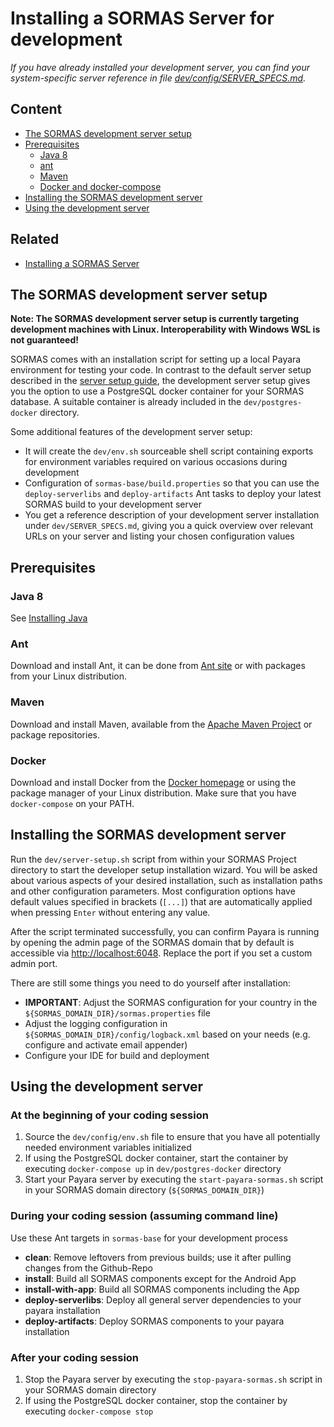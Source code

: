 

# Installing a SORMAS Server for development

*If you have already installed your development server, you can find your system-specific server reference in file [dev/config/SERVER_SPECS.md](dev/config/SERVER_SPECS.md).*

## Content
* [The SORMAS development server setup](#the-sormas-development-server-setup)
* [Prerequisites](#prerequisites)
  * [Java 8](#java-8)
  * [ant](#ant)
  * [Maven](#maven)
  * [Docker and docker-compose](#docker)
* [Installing the SORMAS development server](#sormas-server)
* [Using the development server](#using-the-development-server)

## Related
* [Installing a SORMAS Server](SERVER_SETUP.md)

## The SORMAS development server setup
**Note: The SORMAS development server setup is currently targeting development machines with Linux. Interoperability with Windows WSL is not
 guaranteed!**

SORMAS comes with an installation script for setting up a local Payara environment for testing your code. In contrast to the default server
 setup described in the [server setup guide](SERVER_SETUP.md), the development server setup gives you the option to use a PostgreSQL docker
  container for your SORMAS database. A suitable container is already included in the `dev/postgres-docker` directory.
  
Some additional features of the development server setup:
* It will create the `dev/env.sh` sourceable shell script containing exports for environment variables required on various occasions during
 development
* Configuration of `sormas-base/build.properties` so that you can use the `deploy-serverlibs` and `deploy-artifacts` Ant tasks to deploy your
 latest SORMAS build to your development server
* You get a reference description of your development server installation under `dev/SERVER_SPECS.md`, giving you a quick overview over
 relevant URLs on your server and listing your chosen configuration values

## Prerequisites

### Java 8

See [Installing Java](SERVER_SETUP.md#java-8)

### Ant

Download and install Ant, it can be done from [Ant site](https://ant.apache.org/bindownload.cgi) or with packages from your Linux distribution.

### Maven

Download and install Maven, available from the [Apache Maven Project](https://maven.apache.org/download.cgi) or package repositories.

### Docker

Download and install Docker from the [Docker homepage](https://hub.docker.com/search?q=&type=edition) or using the package manager of your Linux
 distribution. Make sure that you have `docker-compose` on your PATH.

## Installing the SORMAS development server

Run the `dev/server-setup.sh` script from within your SORMAS Project directory to start the developer setup installation wizard. You will be
 asked about various aspects of your desired installation, such as installation paths and other configuration parameters. Most configuration
  options have default values specified in brackets (`[...]`) that are automatically applied when pressing `Enter` without entering any value.

After the script terminated successfully, you can confirm Payara is running by opening the admin page of the SORMAS domain that by default is
 accessible via <http://localhost:6048>. Replace the port if you set a custom admin port.

There are still some things you need to do yourself after installation:
* **IMPORTANT**: Adjust the SORMAS configuration for your country in the `${SORMAS_DOMAIN_DIR}/sormas.properties` file
* Adjust the logging configuration in `${SORMAS_DOMAIN_DIR}/config/logback.xml` based on your needs (e.g. configure and activate email appender)
* Configure your IDE for build and deployment

## Using the development server
### At the beginning of your coding session
1. Source the `dev/config/env.sh` file to ensure that you have all potentially needed environment variables initialized
2. If using the PostgreSQL docker container, start the container by executing `docker-compose up` in `dev/postgres-docker` directory
3. Start your Payara server by executing the `start-payara-sormas.sh` script in your SORMAS domain directory (`${SORMAS_DOMAIN_DIR}`)

### During your coding session (assuming command line)
Use these Ant targets in `sormas-base` for your development process
  - **clean**: Remove leftovers from previous builds; use it after pulling changes from the Github-Repo
  - **install**: Build all SORMAS components except for the Android App
  - **install-with-app**: Build all SORMAS components including the App
  - **deploy-serverlibs**: Deploy all general server dependencies to your payara installation
  - **deploy-artifacts**: Deploy SORMAS components to your payara installation

### After your coding session
1. Stop the Payara server by executing the `stop-payara-sormas.sh` script in your SORMAS domain directory
2. If using the PostgreSQL docker container, stop the container by executing `docker-compose stop`
